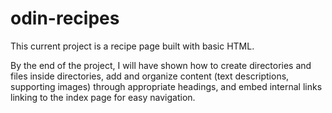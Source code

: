 # odin-recipes
This current project is a recipe page built with basic HTML.

By the end of the project, I will have shown how to create directories and files inside directories, add and organize content (text descriptions, supporting images) through appropriate headings, and embed internal links linking to the index page for easy navigation.